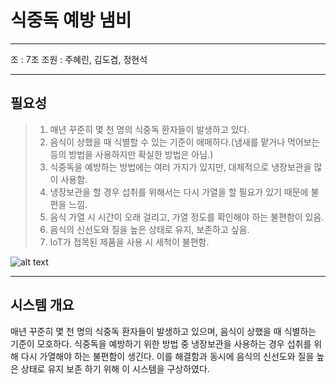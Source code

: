 식중독 예방 냄비
====================
----------
조 : 7조
조원 : 주혜린, 김도겸, 정현석

----------
**필요성**
--------------
 > 1. 매년 꾸준히 몇 천 명의 식중독 환자들이 발생하고 있다. 
> 2. 음식이 상했을 때 식별할 수 있는 기준이 애매하다.(냄새를 맡거나 먹어보는 등의 방법을 사용하지만 확실한 방법은 아님.)
> 3. 식중독을 예방하는 방법에는 여러 가지가 있지만, 대체적으로 냉장보관을 많이 사용함.
> 4. 냉장보관을 할 경우 섭취를 위해서는 다시 가열을 할 필요가 있기 때문에 불편을 느낌.
> 5. 음식 가열 시 시간이 오래 걸리고, 가열 정도를 확인해야 하는 불편함이 있음.
> 6. 음식의 신선도와 질을 높은 상태로 유지, 보존하고 싶음.
> 7. IoT가 접목된 제품을 사용 시 세척이 불편함.

![alt text](http://www.index.go.kr/rMate/jsp/images/rMateChart_2761011.png)

-----------

**시스템 개요**
--------------

매년 꾸준히 몇 천 명의 식중독 환자들이 발생하고 있으며, 음식이 상했을 때 식별하는 기준이 모호하다.
식중독을 예방하기 위한 방법 중 냉장보관을 사용하는 경우 섭취를 위해 다시 가열해야 하는 불편함이 생긴다.
이를 해결함과 동시에 음식의 신선도와 질을 높은 상태로 유지 보존 하기 위해 이 시스템을 구상하였다.

